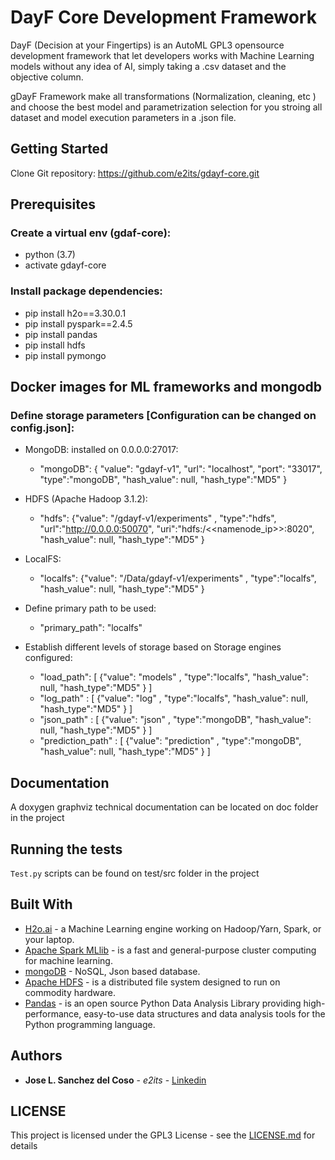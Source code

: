 # DayF Core Development Framework
DayF (Decision at your Fingertips) is an AutoML GPL3 opensource development framework that let developers works with Machine Learning models without any idea of AI, simply taking a .csv dataset and the objective column.

gDayF Framework make all transformations (Normalization, cleaning, etc ) and choose the  best model and parametrization selection for you stroing all dataset and model execution parameters in a .json file.

## Getting Started
Clone Git repository: https://github.com/e2its/gdayf-core.git

## Prerequisites

### Create a virtual env (gdaf-core):
* python (3.7)
* activate gdayf-core

### Install package dependencies:
* pip install h2o==3.30.0.1
* pip install pyspark==2.4.5
* pip install pandas
* pip install hdfs
* pip install pymongo

## Docker images for ML frameworks and mongodb

### Define storage parameters [Configuration can be changed on config.json]:
* MongoDB: installed on 0.0.0.0:27017:
  * "mongoDB": { "value": "gdayf-v1",
        "url": "localhost",
        "port": "33017",
        "type":"mongoDB",
        "hash_value": null, "hash_type":"MD5"
      }
* HDFS (Apache Hadoop 3.1.2):
  * "hdfs": {"value": "/gdayf-v1/experiments" , "type":"hdfs",
        "url":"http://0.0.0.0:50070",
        "uri":"hdfs:/<<namenode_ip>>:8020",
        "hash_value": null, "hash_type":"MD5"
      }
* LocalFS:
   * "localfs": {"value": "/Data/gdayf-v1/experiments" , "type":"localfs",
        "hash_value": null, "hash_type":"MD5"
      }

* Define primary path to be used:
    * "primary_path": "localfs"


* Establish different levels of storage based on Storage engines configured:
    * "load_path": [
      {"value": "models" , "type":"localfs",
        "hash_value": null, "hash_type":"MD5"
      }
    ]
    * "log_path" : [
      {"value": "log" , "type":"localfs",
        "hash_value": null, "hash_type":"MD5"
      }
    ]
    * "json_path" : [
      {"value": "json" , "type":"mongoDB",
        "hash_value": null, "hash_type":"MD5"
      }
    ]
    * "prediction_path" : [
      {"value": "prediction" , "type":"mongoDB",
        "hash_value": null, "hash_type":"MD5"
      }
     ]

## Documentation
  A doxygen graphviz technical documentation can be located on doc folder in the project

## Running the tests
`Test.py` scripts can be found on test/src folder in the project

## Built With
  * [H2o.ai](http://http://docs.h2o.ai/) - a Machine Learning engine working on Hadoop/Yarn, Spark, or your laptop.
  * [Apache Spark MLlib](https://spark.apache.org/docs/2.2.3/) -  is a fast and general-purpose cluster computing for machine learning.
  * [mongoDB](https://docs.mongodb.com/) - NoSQL, Json based database.
  * [Apache HDFS](http://hadoop.apache.org/docs/stable/hadoop-project-dist/hadoop-hdfs/HdfsDesign.html#Introduction) - is a distributed file system designed to run on commodity hardware.
  * [Pandas](https://pandas.pydata.org/) - is an open source Python Data Analysis Library providing high-performance, easy-to-use data structures and data analysis tools for the Python programming language.

## Authors  
* **Jose L. Sanchez del Coso** - *e2its* - [Linkedin](http://www.linkedin.com/in/jlsdc)

## LICENSE
This project is licensed under the GPL3 License - see the [LICENSE.md](https://www.gnu.org/licenses/gpl-3.0.txt) for details
